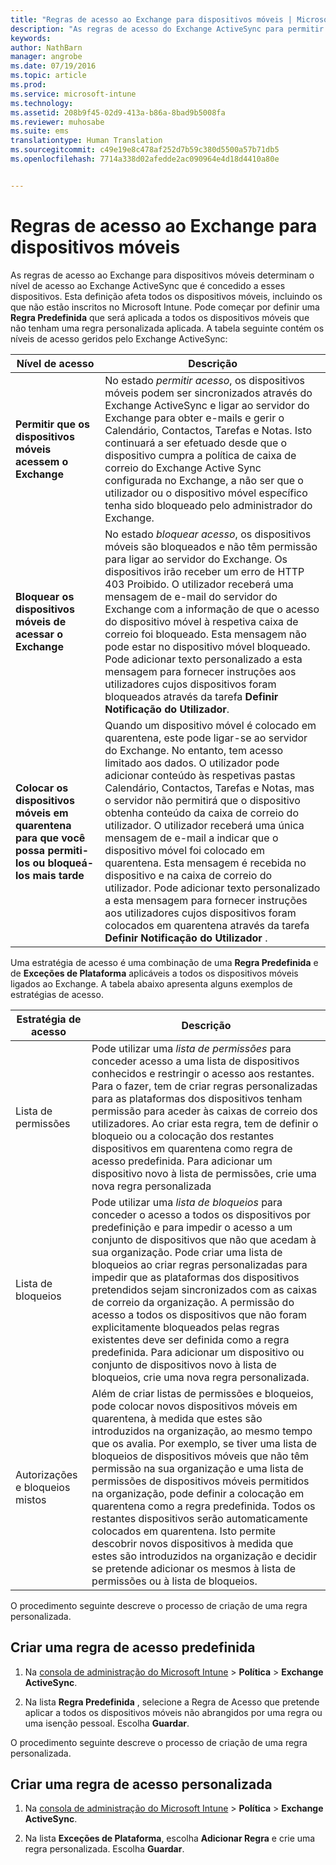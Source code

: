 ```yaml
---
title: "Regras de acesso ao Exchange para dispositivos móveis | Microsoft Intune"
description: "As regras de acesso do Exchange ActiveSync para permitir ou bloquear as ligações do dispositivo com o EAS"
keywords: 
author: NathBarn
manager: angrobe
ms.date: 07/19/2016
ms.topic: article
ms.prod: 
ms.service: microsoft-intune
ms.technology: 
ms.assetid: 208b9f45-02d9-413a-b86a-8bad9b5008fa
ms.reviewer: muhosabe
ms.suite: ems
translationtype: Human Translation
ms.sourcegitcommit: c49e19e8c478af252d7b59c380d5500a57b71db5
ms.openlocfilehash: 7714a338d02afedde2ac090964e4d18d4410a80e


---
```


# Regras de acesso ao Exchange para dispositivos móveis
As regras de acesso ao Exchange para dispositivos móveis determinam o nível de acesso ao Exchange ActiveSync que é concedido a esses dispositivos. Esta definição afeta todos os dispositivos móveis, incluindo os que não estão inscritos no Microsoft Intune. Pode começar por definir uma **Regra Predefinida** que será aplicada a todos os dispositivos móveis que não tenham uma regra personalizada aplicada. A tabela seguinte contém os níveis de acesso geridos pelo Exchange ActiveSync:

|Nível de acesso|Descrição|
|----------------|---------------|
|**Permitir que os dispositivos móveis acessem o Exchange**|No estado *permitir acesso*, os dispositivos móveis podem ser sincronizados através do Exchange ActiveSync e ligar ao servidor do Exchange para obter e-mails e gerir o Calendário, Contactos, Tarefas e Notas. Isto continuará a ser efetuado desde que o dispositivo cumpra a política de caixa de correio do Exchange Active Sync configurada no Exchange, a não ser que o utilizador ou o dispositivo móvel específico tenha sido bloqueado pelo administrador do Exchange.|
|**Bloquear os dispositivos móveis de acessar o Exchange**|No estado *bloquear acesso*, os dispositivos móveis são bloqueados e não têm permissão para ligar ao servidor do Exchange. Os dispositivos irão receber um erro de HTTP 403 Proibido. O utilizador receberá uma mensagem de e-mail do servidor do Exchange com a informação de que o acesso do dispositivo móvel à respetiva caixa de correio foi bloqueado. Esta mensagem não pode estar no dispositivo móvel bloqueado. Pode adicionar texto personalizado a esta mensagem para fornecer instruções aos utilizadores cujos dispositivos foram bloqueados através da tarefa **Definir Notificação do Utilizador**.|
|**Colocar os dispositivos móveis em quarentena para que você possa permiti-los ou bloqueá-los mais tarde**|Quando um dispositivo móvel é colocado em quarentena, este pode ligar-se ao servidor do Exchange. No entanto, tem acesso limitado aos dados. O utilizador pode adicionar conteúdo às respetivas pastas Calendário, Contactos, Tarefas e Notas, mas o servidor não permitirá que o dispositivo obtenha conteúdo da caixa de correio do utilizador. O utilizador receberá uma única mensagem de e-mail a indicar que o dispositivo móvel foi colocado em quarentena. Esta mensagem é recebida no dispositivo e na caixa de correio do utilizador. Pode adicionar texto personalizado a esta mensagem para fornecer instruções aos utilizadores cujos dispositivos foram colocados em quarentena através da tarefa **Definir Notificação do Utilizador** .|

Uma estratégia de acesso é uma combinação de uma **Regra Predefinida** e de **Exceções de Plataforma** aplicáveis a todos os dispositivos móveis ligados ao Exchange. A tabela abaixo apresenta alguns exemplos de estratégias de acesso.

|Estratégia de acesso|Descrição|
|-------------------|---------------|
|Lista de permissões|Pode utilizar uma *lista de permissões* para conceder acesso a uma lista de dispositivos conhecidos e restringir o acesso aos restantes. Para o fazer, tem de criar regras personalizadas para as plataformas dos dispositivos tenham permissão para aceder às caixas de correio dos utilizadores. Ao criar esta regra, tem de definir o bloqueio ou a colocação dos restantes dispositivos em quarentena como regra de acesso predefinida. Para adicionar um dispositivo novo à lista de permissões, crie uma nova regra personalizada|
|Lista de bloqueios|Pode utilizar uma *lista de bloqueios* para conceder o acesso a todos os dispositivos por predefinição e para impedir o acesso a um conjunto de dispositivos que não que acedam à sua organização. Pode criar uma lista de bloqueios ao criar regras personalizadas para impedir que as plataformas dos dispositivos pretendidos sejam sincronizados com as caixas de correio da organização. A permissão do acesso a todos os dispositivos que não foram explicitamente bloqueados pelas regras existentes deve ser definida como a regra predefinida. Para adicionar um dispositivo ou conjunto de dispositivos novo à lista de bloqueios, crie uma nova regra personalizada.|
|Autorizações e bloqueios mistos|Além de criar listas de permissões e bloqueios, pode colocar novos dispositivos móveis em quarentena, à medida que estes são introduzidos na organização, ao mesmo tempo que os avalia. Por exemplo, se tiver uma lista de bloqueios de dispositivos móveis que não têm permissão na sua organização e uma lista de permissões de dispositivos móveis permitidos na organização, pode definir a colocação em quarentena como a regra predefinida. Todos os restantes dispositivos serão automaticamente colocados em quarentena. Isto permite descobrir novos dispositivos à medida que estes são introduzidos na organização e decidir se pretende adicionar os mesmos à lista de permissões ou à lista de bloqueios.|
O procedimento seguinte descreve o processo de criação de uma regra personalizada.

## Criar uma regra de acesso predefinida

1.  Na [consola de administração do Microsoft Intune](http://manage.microsoft.com) &gt; **Política** &gt; **Exchange ActiveSync**.

2.  Na lista **Regra Predefinida** , selecione a Regra de Acesso que pretende aplicar a todos os dispositivos móveis não abrangidos por uma regra ou uma isenção pessoal. Escolha **Guardar**.

O procedimento seguinte descreve o processo de criação de uma regra personalizada.

## Criar uma regra de acesso personalizada

1. Na [consola de administração do Microsoft Intune](http://manage.microsoft.com) &gt; **Política** &gt; **Exchange ActiveSync**.

2.  Na lista **Exceções de Plataforma**, escolha **Adicionar Regra** e crie uma regra personalizada. Escolha **Guardar**.



<!--HONumber=Aug16_HO1-->


